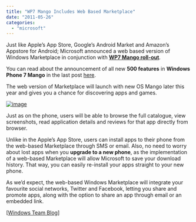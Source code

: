 ```yaml
---
title: "WP7 Mango Includes Web Based Marketplace"
date: "2011-05-26"
categories: 
  - "microsoft"
---
```


Just like Apple’s App Store, Google’s Android Market and Amazon’s Appstore for Android; Microsoft announced a web based version of Windows Marketplace in conjunction with **[WP7 Mango roll-out](http://www.cosmogeek.info/2011/05/500-new-features-in-windows-phone-7.html)**.

You can read about the announcement of all new **500 features** in **Windows Phone 7 Mango** in the last post [here](http://www.cosmogeek.info/2011/05/500-new-features-in-windows-phone-7.html).

The web version of Marketplace will launch with new OS Mango later this year and gives you a chance for discovering apps and games.

[![image](http://lh3.ggpht.com/-tekHjlmk64M/Td5twqE2bdI/AAAAAAAACCk/agF5AUCtcxY/image_thumb%25255B1%25255D.png?imgmax=800 "image")](http://lh6.ggpht.com/-zOwCz-2J9gQ/Td5tv84c3rI/AAAAAAAACCg/XZ83yrP0Cis/s1600-h/image%25255B3%25255D.png)

Just as on the phone, users will be able to browse the full catalogue, view screenshots, read application details and reviews for that app directly from browser.

Unlike in the Apple’s App Store, users can install apps to their phone from the web-based Marketplace through SMS or email. Also, no need to worry about lost apps when you **upgrade to a new phone**, as the implementation of a web-based Marketplace will allow Microsoft to save your download history. That way, you can easily re-install your apps straight to your new phone.

As we’d expect, the web-based Windows Marketplace will integrate your favourite social networks, Twitter and Facebook, letting you share and promote apps, along with the option to share an app through email or an embedded link.

\[[Windows Team Blog](http://windowsteamblog.com/windows_phone/b/wpdev/archive/2011/05/25/windows-phone-marketplace-on-the-web-for-mango.aspx)\]
